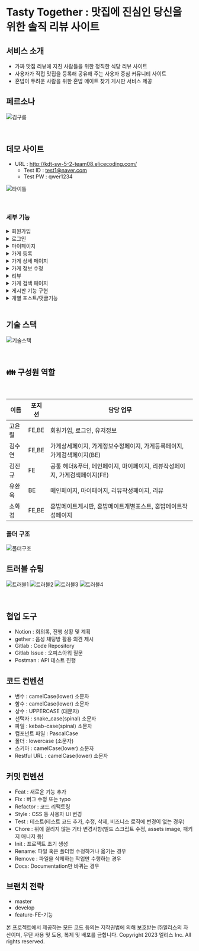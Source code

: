 # Tasty Together : 맛집에 진심인 당신을 위한 솔직 리뷰 사이트

## 서비스 소개

- 가짜 맛집 리뷰에 지친 사람들을 위한 정직한 식당 리뷰 사이트
- 사용자가 직접 맛집을 등록해 공유해 주는 사용자 중심 커뮤니티 사이트 
- 혼밥이 두려운 사람을 위한 혼밥 메이트 찾기 게시판 서비스 제공

## 페르소나
![김구름](https://github.com/TastyTogether/tastyTogether-FE/assets/128280275/2b70b87c-6eb9-473c-8ef6-d4cfec93b222)


<br />

## 데모 사이트
 - URL : http://kdt-sw-5-2-team08.elicecoding.com/
    - Test ID : test1@naver.com
    - Test PW : qwer1234 
 <div>

![타이틀](https://github.com/TastyTogether/tastyTogether-FE/assets/128280275/87b16762-d343-44df-8036-3973974e2712)



<br />

 ### 세부 기능

 <details><summary>회원가입</summary>

- 이메일 및 닉네임 중복 검사 기능
- 입력 양식 유효성 검사 및 실시간 결과 안내
    - 프론트: 정규표현식(RegExp) 활용
    - 백: express-validator와RegExp 활용
    - 입력 양식을 모두 충족해야 제출 가능
- 비밀번호 해쉬 기능 (bcrypt 활용)
    - salt 작업
    - 비밀번호 해쉬 with salt
</details>

 <details><summary>로그인</summary>

- 이메일 및 닉네임 중복 검사 기능
- 입력 양식 및 입력 값 유효성 검사
- 로그인 상태 관리를 위한 Token 지급
    - Refresh token -> HTTP cookie에 담기
    - Access token -JSON body에 담기
- 보안을 고려한 Token 생성
    - Refresh token -> Node.js 모듈 crypto 활용
    - Access token -> JWT 활용
- 로그인 후 자동 페이지 이동 기능
    - 원래 이동하고자 했던 페이지로 이동 기능
    - 없는 경우 메인 페이지로 이동

</details>

 <details><summary>마이페이지</summary>

  - 게시글, 리뷰, 북마크 버튼을 통해 내가 작성하거나 북마크한 정보 확인 가능
  - 각 게시물에 마우스 hover 시 상세 정보 Text로 확인 가능
  - 프로필 수정 버튼 클릭 시 프로필 수정이 가능한 모달 창 출력
  - 중복 확인 버튼 클릭 시 닉네임 중복 확인 가능

</details>

 <details><summary>가게 등록</summary>

- 다음 주소 api를 활용한 주소 검색 기능
- 카카오 지도 api를 활용한 주소 검색 결과의 위치가 지도에 표시되는 기능
- 업체명과 업체 주소를 기반으로 가게 중복에 대한 확인 문구 출력 기능
- fileReader를 활용한 이미지 업로드 기능

</details>

 <details><summary>가게 상세 페이지</summary>

- 가게 정보 조회 및 조회수 카운트 기능
    - DB에 저장된 가게 정보 조회 
    - 조회에 따른 조회수 증가 기능
- 북마크 기능
    - 로그인된 유저의 경우 북마크 여부에 따라 북마크 버튼 활성화 및 비활성화 기능
    - 북마크 버튼을 누를 경우 바로 북마크 수 증감 카운트 반영 기능
- 리뷰 작성, 게시물 작성 기능
    - 로그인된 유저의 경우 리뷰 작성과 게시물 작성 링크로 이동 가능
- 가게 정보 수정 기능
- 해당 가게 길찾기 기능
    - 카카오 API를 이용해 해당 가게가 도착지로 설정된 카카오 길찾기로 이동
- 게시물 확인 기능
    - 해당 가게와 같은 지역의 메이트 게시물이 있을 경우에 게시물의 내용을 간략하게 보여주고 
      로그인 유저의 경우 클릭 시 게시물로 이동 가능.

</details>

 <details><summary>가게 정보 수정</summary>

 - 가게 정보 수정 페이지 입력 폼을 모두 작성하면 가게 정보가 수정되고 해당 가게 상세페이지로 이동.

</details>

 <details><summary>리뷰</summary>

 - 조회 기능
    - 가게 상세페이지 하단에서 해당 가게의 리뷰들을 조회.
- 삭제 기능
    - 현재 로그인한 유저와 리뷰 작성자의 id 값을 비교하여 값이 같은 경우에만 리뷰 삭제 버튼이 보이며 삭제 가능.


</details>

 <details><summary>가게 검색 페이지</summary>

- 검색 기능(mongoDB full-text search)
    - 공백도 인식하여 키워드를 반환하기 때문에 검색창의 키워드가 없으면 아무것도 뜨지 않고, 여러 키워드를 동시에 입력하면 공백을 이용하여 분리할 수 있다.
    - 글자의 일치도가 높은 순서대로 반환된다.
- 지도기능
    - 카카오맵 API 와 연동되어 있으며, 검색된 가게 정보에 저장되어 있는 주소를 이용하여 위도, 경도로 변환해 지도에 가게 위치 마커 표시 가능,
    - 한 페이지당 5개의 아이템을 출력하여 현재 페이지의 아이템들에 대한 위치 정보를 다중마커로 표시.
    - 한 페이지에 있는 가게 위치 정보를 지도의 한 페이지에 담기 위해 확대/축소 기능이 자동으로 조정되며, 사용자 임의로 확대와 축소가 가능함.
- 정렬기능
    - 카테고리: 평점순, 리뷰순, 찜한순 검색기 결과를 오름차순으로 정렬 가능.
    - 기본적으로 검색 키워드 및 설정한 필터값에 유사한 아이템이 우선순위로 검색되도록 구현.
- 검색 결과 출력 기능 카테고리
    - 배너이미지, 가게명, 간단한 참고사항(가격대, 주차여부, 휴무일) 평균별점, 찜순 각 카테고리의 요소는 가게정보에 저장된 정보를 받아와서 사용.
    - 검색 결과 페이지에는 중요한 정보만 간략하게 전달하고 각 가게를 클릭하면 해당 가게의 상세 페이지로 이동 가능하도록 기능 추가.

</details>

 <details><summary>게시판 기능 구현</summary>

- Mongo DB search index 기능을 활용하여 지역명을 req.query.value로 사용하여 유저가 지역 별로 게시글을 찾을 수 있도록 검색기능 구현.
- 페이지네이션 기능 구현을 통해 페이지별 게시물의 갯수를 10개로 고정하여 유저가 게시글을 단시간에 파악 할 수 있도록 설정.
- DB sort 기능을 역순으로 적용하여 최신순으로 정렬.

</details>

 <details><summary>개별 포스트/댓글기능</summary>

- form data를 req.body에 post api로 전달하여 음식 이미지를 담은 혼밥메이트 찾기 게시글 작성이 가능하도록 구현.
- 회원가입을 해야만 개별 페이지 조회가 가능하고, 포스트에서 댓글 기능을 통해 메이트 매치가 가능하도록 구현.
- 포스트/댓글 삭제는 현재 로그인한 userld data를 확인하여, 해당글의 작성자인 경우에만 삭제가 가능하도록 삭제 기능 추가.

</details>

 <br/>

 ## 기술 스택
![기술스택](https://github.com/TastyTogether/tastyTogether-FE/assets/128280275/9790bc3c-e440-4b69-bc90-5777c3cc8ed9)


 <br/>

## 👪 구성원 역할
<br />

| 이름 | 포지션 | 담당 업무 |  
| ------ | ------ | ------ |  
|  고윤렬   |  FE,BE   |  회원가입, 로그인, 유저정보   |
|  김수연   |  FE,BE  |  가게상세페이지, 가게정보수정페이지, 가게등록페이지, 가게검색페이지(BE)  |
|  김진규   |  FE   |  공통 헤더&푸터, 메인페이지, 마이페이지, 리뷰작성페이지, 가게검색페이지(FE)  |
|  유환욱   |  BE   |  메인페이지, 마이페이지, 리뷰작성페이지, 리뷰   |
|  소화경   |  FE,BE   |  혼밥메이트게시판, 혼밥메이트개별포스트, 혼밥메이트작성페이지 |


### 폴더 구조
![폴더구조](https://github.com/TastyTogether/tastyTogether-FE/assets/128280275/7da31ec7-1d7d-4d17-8368-762f269447cd)



## 트러블 슈팅
![트러블1](https://github.com/TastyTogether/tastyTogether-FE/assets/128280275/b9870a5e-c047-40ac-803a-aa6f1c54b1fa)
![트러블2](https://github.com/TastyTogether/tastyTogether-FE/assets/128280275/b24ff035-a2f1-499a-8960-4e148902502e)
![트러블3](https://github.com/TastyTogether/tastyTogether-FE/assets/128280275/5f1927ce-472c-4cdd-ad50-69559d28c5c5)
![트러블4](https://github.com/TastyTogether/tastyTogether-FE/assets/128280275/40419b90-5fb7-43fa-81e7-803d7d5b4e0d)



<br />



## 협업 도구

- Notion : 회의록, 진행 상황 및 계획
- gether : 음성 채팅방 활용 의견 제시
- Gitlab : Code Repository
- Gitlab Issue : 오피스아워 질문
- Postman : API 테스트 진행


## 코드 컨벤션
- 변수 : camelCase(lower) 소문자
- 함수 : camelCase(lower) 소문자
- 상수 : UPPERCASE (대문자)
- 선택자 : snake_case(spinal) 소문자
- 파일 : kebab-case(spinal) 소문자
- 컴포넌트 파일 : PascalCase
- 폴더 : lowercase (소문자)
- 스키마 : camelCase(lower) 소문자
- Restful URL : camelCase(lower) 소문자


## 커밋 컨벤션
- Feat : 새로운 기능 추가
- Fix : 버그 수정 또는 typo
- Refactor : 코드 리팩토링
- Style : CSS 등 사용자 UI 변경
- Test : 테스트(테스트 코드 추가, 수정, 삭제, 비즈니스 로직에 변경이 없는 경우)
- Chore : 위에 걸리지 않는 기타 변경사항(빌드 스크립트 수정, assets image, 패키지 매니저 등)
- Init : 프로젝트 초기 생성
- Rename: 파일 혹은 폴더명 수정하거나 옮기는 경우
- Remove : 파일을 삭제하는 작업만 수행하는 경우
- Docs: Documentation만 바뀌는 경우


## 브랜치 전략
- master
- develop
- feature-FE-기능



본 프로젝트에서 제공하는 모든 코드 등의는 저작권법에 의해 보호받는 ㈜엘리스의 자산이며, 무단 사용 및 도용, 복제 및 배포를 금합니다.
Copyright 2023 엘리스 Inc. All rights reserved.
